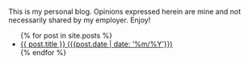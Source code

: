 This is my personal blog. Opinions expressed herein are mine and not necessarily shared by my employer. Enjoy!

<ul>
  {% for post in site.posts %}
    <li>
      <a href="{{ post.url }}">{{ post.title }} ({{post.date | date: '%m/%Y'}})</a>
    </li>
  {% endfor %}
</ul>
